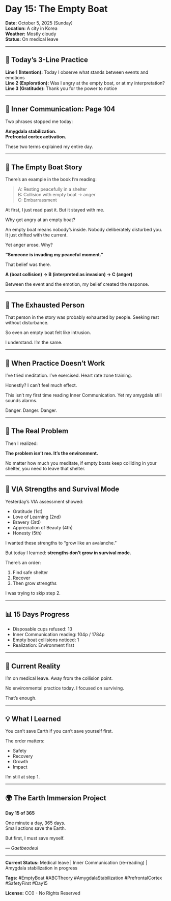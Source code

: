 # Day 15: The Empty Boat

**Date:** October 5, 2025 (Sunday)  
**Location:** A city in Korea  
**Weather:** Mostly cloudy  
**Status:** On medical leave

-----

## 🌱 Today’s 3-Line Practice

**Line 1 (Intention):** Today I observe what stands between events and emotions  
**Line 2 (Exploration):** Was I angry at the empty boat, or at my interpretation?  
**Line 3 (Gratitude):** Thank you for the power to notice

-----

## 🧠 Inner Communication: Page 104

Two phrases stopped me today:

**Amygdala stabilization.**  
**Prefrontal cortex activation.**

These two terms explained my entire day.

-----

## 🛶 The Empty Boat Story

There’s an example in the book I’m reading:

> A: Resting peacefully in a shelter  
> B: Collision with empty boat → anger  
> C: Embarrassment

At first, I just read past it. But it stayed with me.

Why get angry at an empty boat?

An empty boat means nobody’s inside. Nobody deliberately disturbed you. It just drifted with the current.

Yet anger arose. Why?

**“Someone is invading my peaceful moment.”**

That belief was there.

**A (boat collision) → B (interpreted as invasion) → C (anger)**

Between the event and the emotion, my belief created the response.

-----

## 💭 The Exhausted Person

That person in the story was probably exhausted by people. Seeking rest without disturbance.

So even an empty boat felt like intrusion.

I understand. I’m the same.

-----

## 🧘 When Practice Doesn’t Work

I’ve tried meditation. I’ve exercised. Heart rate zone training.

Honestly? I can’t feel much effect.

This isn’t my first time reading Inner Communication. Yet my amygdala still sounds alarms.

Danger. Danger. Danger.

-----

## 🎯 The Real Problem

Then I realized:

**The problem isn’t me. It’s the environment.**

No matter how much you meditate, if empty boats keep colliding in your shelter, you need to leave that shelter.

-----

## 💎 VIA Strengths and Survival Mode

Yesterday’s VIA assessment showed:

- Gratitude (1st)
- Love of Learning (2nd)
- Bravery (3rd)
- Appreciation of Beauty (4th)
- Honesty (5th)

I wanted these strengths to “grow like an avalanche.”

But today I learned: **strengths don’t grow in survival mode.**

There’s an order:

1. Find safe shelter
1. Recover
1. Then grow strengths

I was trying to skip step 2.

-----

## 📊 15 Days Progress

- Disposable cups refused: 13
- Inner Communication reading: 104p / 1784p
- Empty boat collisions noticed: 1
- Realization: Environment first

-----

## 🏥 Current Reality

I’m on medical leave. Away from the collision point.

No environmental practice today. I focused on surviving.

That’s enough.

-----

## 💡 What I Learned

You can’t save Earth if you can’t save yourself first.

The order matters:

- Safety
- Recovery
- Growth
- Impact

I’m still at step 1.

-----

## 🌍 The Earth Immersion Project

**Day 15 of 365**

One minute a day, 365 days.  
Small actions save the Earth.

But first, I must save myself.

*— Gaetbeodeul*

-----

**Current Status:** Medical leave | Inner Communication (re-reading) | Amygdala stabilization in progress

**Tags:** #EmptyBoat #ABCTheory #AmygdalaStabilization #PrefrontalCortex #SafetyFirst #Day15

**License:** CC0 - No Rights Reserved
